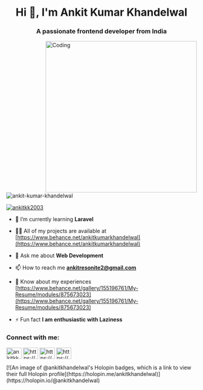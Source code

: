 <body bg-color="white">
<h1 align="center">Hi 👋, I'm Ankit Kumar Khandelwal</h1>
<h3 align="center">A passionate frontend developer from India</h3>
<img align="right" alt="Coding" width="400" src="https://camo.githubusercontent.com/cae12fddd9d6982901d82580bdf321d81fb299141098ca1c2d4891870827bf17/68747470733a2f2f6d69726f2e6d656469756d2e636f6d2f6d61782f313336302f302a37513379765349765f7430696f4a2d5a2e676966">
<p align="left"> <img src="https://komarev.com/ghpvc/?username=ankit-kumar-khandelwal&label=Profile%20views&color=0e75b6&style=flat" alt="ankit-kumar-khandelwal" /> </p>

<p align="left"> <a href="https://twitter.com/ankitkk2003" target="blank"><img src="https://img.shields.io/twitter/follow/ankitkk2003?logo=twitter&style=for-the-badge" alt="ankitkk2003" /></a> </p>


  - 🌱 I’m currently learning **Laravel**

- 👨‍💻 All of my projects are available at [https://www.behance.net/ankitkumarkhandelwal](https://www.behance.net/ankitkumarkhandelwal)

- 💬 Ask me about **Web Development**

- 📫 How to reach me **ankitresonite2@gmail.com**

- 📄 Know about my experiences [https://www.behance.net/gallery/155196761/My-Resume/modules/875673023](https://www.behance.net/gallery/155196761/My-Resume/modules/875673023)

- ⚡ Fun fact **I am enthusiastic with Laziness**

<h3 align="left">Connect with me:</h3>
<p align="left">
<a href="https://twitter.com/ankitkk2003" target="blank"><img align="center" src="https://raw.githubusercontent.com/rahuldkjain/github-profile-readme-generator/master/src/images/icons/Social/twitter.svg" alt="ankitkk2003" height="30" width="40" /></a>
<a href="https://linkedin.com/in/https://www.linkedin.com/in/ankit-khandelwal-3068a9194/" target="blank"><img align="center" src="https://raw.githubusercontent.com/rahuldkjain/github-profile-readme-generator/master/src/images/icons/Social/linked-in-alt.svg" alt="https://www.linkedin.com/in/ankit-khandelwal-3068a9194/" height="30" width="40" /></a>
<a href="https://instagram.com/https://www.instagram.com/_ankit_khandelwal_2003/" target="blank"><img align="center" src="https://raw.githubusercontent.com/rahuldkjain/github-profile-readme-generator/master/src/images/icons/Social/instagram.svg" alt="https://www.instagram.com/_ankit_khandelwal_2003/" height="30" width="40" /></a>
<a href="https://www.behance.net/https://www.behance.net/ankitkumarkhandelwal" target="blank"><img align="center" src="https://raw.githubusercontent.com/rahuldkjain/github-profile-readme-generator/master/src/images/icons/Social/behance.svg" alt="https://www.behance.net/ankitkumarkhandelwal" height="30" width="40" /></a>
</p>
[![An image of @ankitkhandelwal's Holopin badges, which is a link to view their full Holopin profile](https://holopin.me/ankitkhandelwal)](https://holopin.io/@ankitkhandelwal)
<!-- <h3 align="left">Languages and Tools:</h3>
<p align="left"> <a href="https://getbootstrap.com" target="_blank" rel="noreferrer"> <img src="https://raw.githubusercontent.com/devicons/devicon/master/icons/bootstrap/bootstrap-plain-wordmark.svg" alt="bootstrap" width="40" height="40"/> </a> <a href="https://www.cprogramming.com/" target="_blank" rel="noreferrer"> <img src="https://raw.githubusercontent.com/devicons/devicon/master/icons/c/c-original.svg" alt="c" width="40" height="40"/> </a> <a href="https://www.w3schools.com/css/" target="_blank" rel="noreferrer"> <img src="https://raw.githubusercontent.com/devicons/devicon/master/icons/css3/css3-original-wordmark.svg" alt="css3" width="40" height="40"/> </a> <a href="https://www.figma.com/" target="_blank" rel="noreferrer"> <img src="https://www.vectorlogo.zone/logos/figma/figma-icon.svg" alt="figma" width="40" height="40"/> </a> <a href="https://git-scm.com/" target="_blank" rel="noreferrer"> <img src="https://www.vectorlogo.zone/logos/git-scm/git-scm-icon.svg" alt="git" width="40" height="40"/> </a> <a href="https://www.w3.org/html/" target="_blank" rel="noreferrer"> <img src="https://raw.githubusercontent.com/devicons/devicon/master/icons/html5/html5-original-wordmark.svg" alt="html5" width="40" height="40"/> </a> <a href="https://www.adobe.com/in/products/illustrator.html" target="_blank" rel="noreferrer"> <img src="https://www.vectorlogo.zone/logos/adobe_illustrator/adobe_illustrator-icon.svg" alt="illustrator" width="40" height="40"/> </a> <a href="https://developer.mozilla.org/en-US/docs/Web/JavaScript" target="_blank" rel="noreferrer"> <img src="https://raw.githubusercontent.com/devicons/devicon/master/icons/javascript/javascript-original.svg" alt="javascript" width="40" height="40"/> </a> <a href="https://nodejs.org" target="_blank" rel="noreferrer"> <img src="https://raw.githubusercontent.com/devicons/devicon/master/icons/nodejs/nodejs-original-wordmark.svg" alt="nodejs" width="40" height="40"/> </a> <a href="https://reactjs.org/" target="_blank" rel="noreferrer"> <img src="https://raw.githubusercontent.com/devicons/devicon/master/icons/react/react-original-wordmark.svg" alt="react" width="40" height="40"/> </a> <a href="https://tailwindcss.com/" target="_blank" rel="noreferrer"> <img src="https://www.vectorlogo.zone/logos/tailwindcss/tailwindcss-icon.svg" alt="tailwind" width="40" height="40"/> </a> </p> -->

<!-- <h3 align="left">Support:</h3>
<p><a href="https://ko-fi.com/ko-fi.com/ankitkhandelwal"> <img align="left" src="https://cdn.ko-fi.com/cdn/kofi3.png?v=3" height="50" width="210" alt="ko-fi.com/ankitkhandelwal" /></a></p><br><br> -->


<!-- 
<img align="left" src="https://github-readme-streak-stats.herokuapp.com/?user=ankit-kumar-khandelwal&" alt="ankit-kumar-khandelwal" /> -->
</body>
